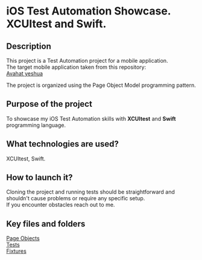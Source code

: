 # iOS Test Automation Showcase. XCUItest and Swift.

## Description
This project is a Test Automation project for a mobile application.   
The target mobile application taken from this repository:  
[Avahat yeshua](https://github.com/ilia-pavlov/Ahavat-Yeshua)

The project is organized using the Page Object Model programming pattern.

## Purpose of the project
To showcase my iOS Test Automation skills with **XCUItest** and **Swift** programming language.

## What technologies are used?
XCUItest, Swift.

## How to launch it?
Cloning the project and running tests should be straightforward and shouldn't cause problems or require any specific setup.  
If you encounter obstacles reach out to me.

## Key files and folders
[Page Objects](https://github.com/nick-demidenko/Showcase_Test-Automation-of-iOS-app-with-XCUItest-and-Swift/tree/be55a04e84657aa93b7ad40d68ae61fa46cf7b1a/UITests/PageObjects)  
[Tests](https://github.com/nick-demidenko/Showcase_Test-Automation-of-iOS-app-with-XCUItest-and-Swift/tree/be55a04e84657aa93b7ad40d68ae61fa46cf7b1a/UITests/Tests)  
[Fixtures](https://github.com/nick-demidenko/Showcase_Test-Automation-of-iOS-app-with-XCUItest-and-Swift/tree/be55a04e84657aa93b7ad40d68ae61fa46cf7b1a/UITests/Fixtures)  
